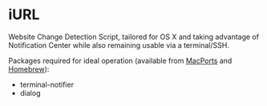 iURL
====

Website Change Detection Script, tailored for OS X and taking advantage of Notification Center while also remaining usable via a terminal/SSH.

Packages required for ideal operation (available from [MacPorts](https://www.macports.org/) and [Homebrew](http://brew.sh/)):  
*    terminal-notifier
*    dialog
